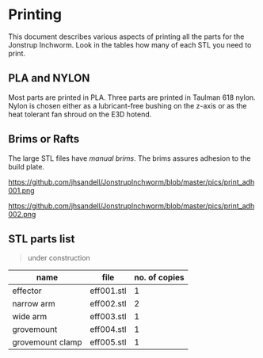 # Printing
This document describes various aspects of printing all the parts for the Jonstrup Inchworm. Look in the tables how 
many of each STL you need to print.

## PLA and NYLON
Most parts are printed in PLA. Three parts are printed in Taulman 618 nylon. Nylon is chosen either as a lubricant-free 
bushing on the z-axis or as the heat tolerant fan shroud on the E3D hotend. 

## Brims or Rafts
The large STL files have _manual brims_. The brims assures adhesion to the build plate. 

https://github.com/jhsandell/JonstrupInchworm/blob/master/pics/print_adh001.png 

https://github.com/jhsandell/JonstrupInchworm/blob/master/pics/print_adh002.png

## STL parts list
>under construction

 | name | file | no. of copies |
 | --- | --- | --- |
 | effector | eff001.stl | 1 |
 | narrow arm | eff002.stl | 2 |
 | wide arm | eff003.stl | 1 |
 | grovemount | eff004.stl | 1 |
 | grovemount clamp | eff005.stl | 1 |
